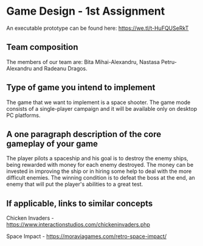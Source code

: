 # Game Design - 1st Assignment

An executable prototype can be found here: https://we.tl/t-HuFQUSeRkT

## Team composition

The members of our team are: Bita Mihai-Alexandru, Nastasa Petru-Alexandru and Radeanu Dragos.

## Type of game you intend to implement

The game that we want to implement is a space shooter. The game mode consists of a single-player campaign and it will be available only on desktop PC platforms.

## A one paragraph description of the core gameplay of your game

The player pilots a spaceship and his goal is to destroy the enemy ships, being rewarded with money for each enemy destroyed. The money can be invested in improving the ship or in hiring some help to deal with the more difficult enemies.
The winning condition is to defeat the boss at the end, an enemy that will put the player's abilities to a great test.

## If applicable, links to similar concepts

Chicken Invaders - https://www.interactionstudios.com/chickeninvaders.php

Space Impact - https://moraviagames.com/retro-space-impact/
